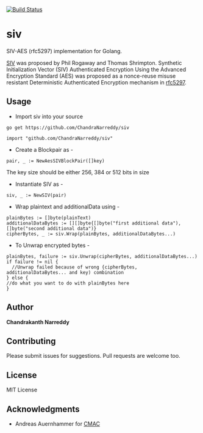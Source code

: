 [![Build Status](https://travis-ci.org/ChandraNarreddy/siv.svg?branch=master)](https://travis-ci.org/ChandraNarreddy/siv)


# siv
SIV-AES (rfc5297) implementation for Golang.

[SIV](https://iacr.org/archive/eurocrypt2006/40040377/40040377.pdf) was proposed by Phil Rogaway and Thomas Shrimpton. Synthetic Initialization Vector (SIV) Authenticated Encryption Using the Advanced Encryption Standard (AES) was proposed as a nonce-reuse misuse resistant Deterministic Authenticated Encryption mechanism in [rfc5297](https://tools.ietf.org/html/rfc5297).

## Usage
* Import siv into your source
```
go get https://github.com/ChandraNarreddy/siv
```
```
import "github.com/ChandraNarreddy/siv"
```
* Create a Blockpair as -
```
pair, _ := NewAesSIVBlockPair([]key)
```
The key size should be either 256, 384 or 512 bits in size

* Instantiate SIV as -
```
siv, _ := NewSIV(pair)
```
* Wrap plaintext and additionalData using -
```
plainBytes := []byte(plainText)
additionalDataBytes := [][]byte{[]byte("first additional data"), []byte("second additional data")}
cipherBytes, _ := siv.Wrap(plainBytes, additionalDataBytes...)
```
* To Unwrap encrypted bytes -
```
plainBytes, failure := siv.Unwrap(cipherBytes, additionalDataBytes...)
if failure != nil {
  //Unwrap failed because of wrong {cipherBytes, additionalDataBytes... and key) combination
} else {
//do what you want to do with plainBytes here
}
```
## Author

**Chandrakanth Narreddy**

## Contributing
Please submit issues for suggestions. Pull requests are welcome too.

## License

MIT License

## Acknowledgments

* Andreas Auernhammer for [CMAC](https://github.com/aead/cmac)
